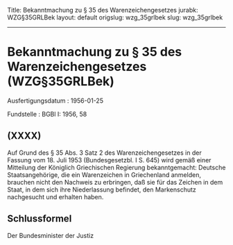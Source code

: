 Title: Bekanntmachung zu § 35 des Warenzeichengesetzes
jurabk: WZG§35GRLBek
layout: default
origslug: wzg_35grlbek
slug: wzg_35grlbek

---

# Bekanntmachung zu § 35 des Warenzeichengesetzes (WZG§35GRLBek)

Ausfertigungsdatum
:   1956-01-25

Fundstelle
:   BGBl I: 1956, 58



## (XXXX)

Auf Grund des § 35 Abs. 3 Satz 2 des Warenzeichengesetzes in der
Fassung vom 18. Juli 1953 (Bundesgesetzbl. I S. 645) wird gemäß einer
Mitteilung der Königlich Griechischen Regierung bekanntgemacht:
Deutsche Staatsangehörige, die ein Warenzeichen in Griechenland
anmelden, brauchen nicht den Nachweis zu erbringen, daß sie für das
Zeichen in dem Staat, in dem sich ihre Niederlassung befindet, den
Markenschutz nachgesucht und erhalten haben.


## Schlussformel

Der Bundesminister der Justiz

